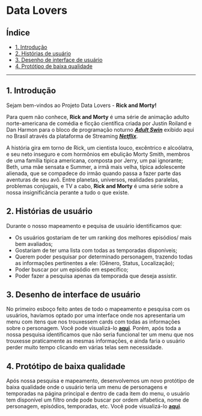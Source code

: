 # Data Lovers

## Índice

* [1. Introdução](#1-introdução)
* [2. Histórias de usuário](#2-historias-de-usuario)
* [3. Desenho de interface de usuário](#3-desenho-de-interface-de-usuario)
* [4. Protótipo de baixa qualidade](#4-prototipo-de-baixa-qualidade)

***

## 1. Introdução

Sejam bem-vindos ao Projeto Data Lovers - **Rick and Morty!**

Para quem não conhece, **Rick and Morty** é uma série de animação adulto norte-americana de comédia e
ficção científica criada por Justin Roiland e Dan Harmon para o bloco de programação noturno [**_Adult Swin_**](http://www.adultswim.com/streams)
exibido aqui no Brasil através da plataforma de Streaming [**_Netflix_**](https://www.netflix.com/br/n/3SPHBNZT-1). 

A história gira em torno de Rick, um cientista louco, excêntrico e alcoólatra, e seu neto inseguro e com 
hormônios em ebulição Morty Smith, membros de uma família tipica americana, composta por Jerry, um pai
ignorante; Beth, uma mãe sensata e Summer, a irmã mais velha, típica adolescente alienada, que se compadece do
irmão quando passa a fazer parte das aventuras de seu avô. Entre planetas, universos, realidades paralelas, 
problemas conjugais, e TV a cabo, **Rick and Morty** é uma série sobre a nossa insignificância perante a tudo o que existe.

## 2. Histórias de usuário

Durante o nosso mapeamento e pequisa de usuário identificamos que:

* Os usuários gostariam de ter um ranking dos melhores episódios/ mais bem avaliados;
* Gostariam de ter uma lista com todas as temporadas disponíveis;
* Querem poder pesquisar por determinado personagem, trazendo todas as informações pertinentes a ele: (Gênero, Status, Localização);
* Poder buscar por um episódio em específico;
* Poder fazer a pesquisa apenas da temporada que deseja assistir.


## 3. Desenho de interface de usuário

No primeiro esboço feito antes de todo o mapeamento e pesquisa com os usuários, havíamos optado por uma interface onde nos apresentaria um
menu com itens que nos trouxessem cards com todas as informações sobre o personagem. Você pode visualizá-lo [**aqui**](/assets/PrimeiroPrototipo.png).
Porém, após toda a nossa pesquisa identificamos que não seria funcional ter um menu que nos trouxesse praticamente as mesmas informações, e ainda faria o usuário perder muito tempo clicando em várias telas sem necessidade. 

## 4. Protótipo de baixa qualidade

Após nossa pesquisa e mapeamento, desenvolvemos um novo protótipo de baixa qualidade onde o usuário teria um menu de personagens e temporadas na página principal e dentro de cada item do menu, o usuário tem disponível um filtro onde pode buscar por ordem alfabetica, nome de personagem, episódios, temporadas, etc. Você pode visualizá-lo [**aqui**](/assets/PrototipoFinal.png).

